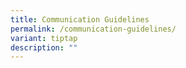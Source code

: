```yaml
---
title: Communication Guidelines
permalink: /communication-guidelines/
variant: tiptap
description: ""
---
```

